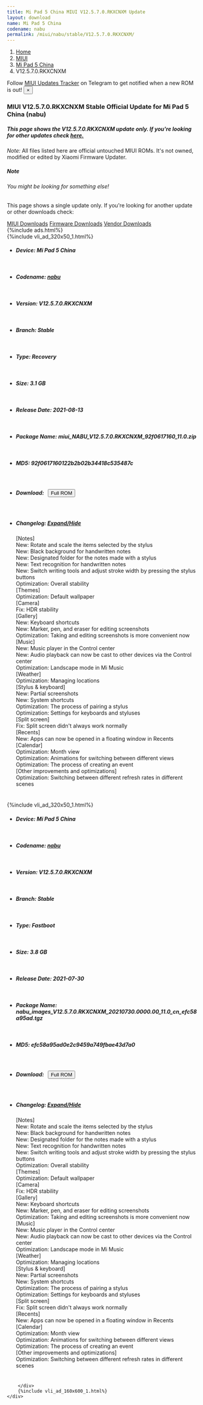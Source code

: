 ```yaml
---
title: Mi Pad 5 China MIUI V12.5.7.0.RKXCNXM Update
layout: download
name: Mi Pad 5 China
codename: nabu
permalink: /miui/nabu/stable/V12.5.7.0.RKXCNXM/
---
```

<nav aria-label="breadcrumb">
    <ol class="breadcrumb">
        <li class="breadcrumb-item"><a href="/">Home</a></li>
        <li class="breadcrumb-item"><a href="/miui/">MIUI</a></li>
        <li class="breadcrumb-item"><a href="/miui/nabu/">Mi Pad 5 China</a></li>
        <li class="breadcrumb-item active" aria-current="page">V12.5.7.0.RKXCNXM</li>
    </ol>
</nav>
<div class="alert alert-primary alert-dismissible fade show" role="alert">
    Follow <a href="https://t.me/MIUIUpdatesTracker" class="alert-link">MIUI Updates Tracker</a> on Telegram to get
    notified when a new ROM is out!
    <button type="button" class="close" data-dismiss="alert" aria-label="Close">
        <span aria-hidden="true">&times;</span>
    </button>
</div>
<div class="col-12 mx-auto">
    <h3 class="title bg-light p-2 rounded">MIUI V12.5.7.0.RKXCNXM Stable Official Update for Mi Pad 5 China (nabu)</h3>
    <h5>This page shows the V12.5.7.0.RKXCNXM update only. If you're looking for other updates check
        <a href="/miui/nabu/">here.</a></h5>
    <p><i>Note: </i>All files listed here are official untouched MIUI ROMs.
        It's not owned, modified or edited by Xiaomi Firmware Updater.</p>
    <div class="card">
        <div class="card-body">
            <h5 class="card-title">Note</h5>
            <h6 class="card-subtitle mb-2 text-muted">You might be looking for something else!</h6>
            <p class="card-text">This page shows a single update only.
                If you're looking for another update or other downloads check:</p>
            <a href="/miui/" class="card-link">MIUI Downloads</a>
            <a href="/firmware/" class="card-link">Firmware Downloads</a>
            <a href="/vendor/" class="card-link">Vendor Downloads</a>
        </div>
    </div>
    {%include ads.html%}
    <div class="row justify-content-center">
        <div class="col-10" id="downloads">
                    <div class="card card-body">
            {%include vli_ad_320x50_1.html%}
            <ul class="list-unstyled">
                <li style="padding-bottom: 10px;">
                    <h5><b>Device: </b>Mi Pad 5 China</h5>
                </li>
                <li style="padding-bottom: 10px;">
                    <h5><b>Codename: </b> <a href="/miui/nabu/" target="_blank">nabu</a> </h5>
                </li>
                <li style="padding-bottom: 10px;">
                    <h5><b>Version: </b>V12.5.7.0.RKXCNXM</h5>
                </li>
                <li style="padding-bottom: 10px;">
                    <h5><b>Branch: </b>Stable</h5>
                </li>
                <li style="padding-bottom: 10px;">
                    <h5><b>Type: </b>Recovery</h5>
                </li>
                <li style="padding-bottom: 10px;">
                    <h5><b>Size: </b>3.1 GB</h5>
                </li>
                <li style="padding-bottom: 10px;">
                    <h5><b>Release Date: </b>2021-08-13</h5>
                </li>
                <li style="padding-bottom: 10px;">
                    <h5><b>Package Name: </b><span id="filename" class="text-dark">miui_NABU_V12.5.7.0.RKXCNXM_92f0617160_11.0.zip</span></h5>
                </li>
                <li style="padding-bottom: 10px;">
                    <h5><b>MD5: </b><span id="md5" class="text-muted">92f0617160122b2b02b34418c535487c</span></h5>
                </li>
                <li style="padding-bottom: 10px;">
                    <h5><b>Download: </b><button type="button" id="download" class="btn btn-primary" style="margin: 7px;"
                            onclick="window.open('https://bigota.d.miui.com/V12.5.7.0.RKXCNXM/miui_NABU_V12.5.7.0.RKXCNXM_92f0617160_11.0.zip', '_blank');"><i class="fa fa-download"></i> Full ROM</button></h5>
                </li>
                <li style="padding-bottom: 10px;">
                    <h5><b>Changelog: </b><a href="#nabu_1_changelog" data-toggle="collapse" role="button"
                            aria-expanded="false" aria-controls="nabu_1_changelog"> <i class="fa fa-arrow-down"
                                aria-hidden="true"></i> Expand/Hide</a></h5>
                    <div class="collapse" id="nabu_1_changelog">
                        <p id="changelog_text">[Notes]<br>New: Rotate and scale the items selected by the stylus<br>New: Black background for handwritten notes<br>New: Designated folder for the notes made with a stylus<br>New: Text recognition for handwritten notes<br>New: Switch writing tools and adjust stroke width by pressing the stylus buttons<br>Optimization: Overall stability<br>[Themes]<br>Optimization: Default wallpaper<br>[Camera]<br>Fix: HDR stability<br>[Gallery]<br>New: Keyboard shortcuts<br>New: Marker, pen, and eraser for editing screenshots<br>Optimization: Taking and editing screenshots is more convenient now<br>[Music]<br>New: Music player in the Control center<br>New: Audio playback can now be cast to other devices via the Control center<br>Optimization: Landscape mode in Mi Music<br>[Weather]<br>Optimization: Managing locations<br>[Stylus & keyboard]<br>New: Partial screenshots<br>New: System shortcuts <br>Optimization: The process of pairing a stylus<br>Optimization: Settings for keyboards and styluses<br>[Split screen]<br>Fix: Split screen didn't always work normally<br>[Recents]<br>New: Apps can now be opened in a floating window in Recents<br>[Calendar]<br>Optimization: Month view<br>Optimization: Animations for switching between different views<br>Optimization: The process of creating an event<br>[Other improvements and optimizations]<br>Optimization: Switching between different refresh rates in different scenes</p>
                    </div>
                </li>
            </ul>
        </div>
        <div class="card card-body">
            {%include vli_ad_320x50_1.html%}
            <ul class="list-unstyled">
                <li style="padding-bottom: 10px;">
                    <h5><b>Device: </b>Mi Pad 5 China</h5>
                </li>
                <li style="padding-bottom: 10px;">
                    <h5><b>Codename: </b> <a href="/miui/nabu/" target="_blank">nabu</a> </h5>
                </li>
                <li style="padding-bottom: 10px;">
                    <h5><b>Version: </b>V12.5.7.0.RKXCNXM</h5>
                </li>
                <li style="padding-bottom: 10px;">
                    <h5><b>Branch: </b>Stable</h5>
                </li>
                <li style="padding-bottom: 10px;">
                    <h5><b>Type: </b>Fastboot</h5>
                </li>
                <li style="padding-bottom: 10px;">
                    <h5><b>Size: </b>3.8 GB</h5>
                </li>
                <li style="padding-bottom: 10px;">
                    <h5><b>Release Date: </b>2021-07-30</h5>
                </li>
                <li style="padding-bottom: 10px;">
                    <h5><b>Package Name: </b><span id="filename" class="text-dark">nabu_images_V12.5.7.0.RKXCNXM_20210730.0000.00_11.0_cn_efc58a95ad.tgz</span></h5>
                </li>
                <li style="padding-bottom: 10px;">
                    <h5><b>MD5: </b><span id="md5" class="text-muted">efc58a95ad0e2c9459a749fbae43d7a0</span></h5>
                </li>
                <li style="padding-bottom: 10px;">
                    <h5><b>Download: </b><button type="button" id="download" class="btn btn-primary" style="margin: 7px;"
                            onclick="window.open('https://bigota.d.miui.com/V12.5.7.0.RKXCNXM/nabu_images_V12.5.7.0.RKXCNXM_20210730.0000.00_11.0_cn_efc58a95ad.tgz', '_blank');"><i class="fa fa-download"></i> Full ROM</button></h5>
                </li>
                <li style="padding-bottom: 10px;">
                    <h5><b>Changelog: </b><a href="#nabu_2_changelog" data-toggle="collapse" role="button"
                            aria-expanded="false" aria-controls="nabu_2_changelog"> <i class="fa fa-arrow-down"
                                aria-hidden="true"></i> Expand/Hide</a></h5>
                    <div class="collapse" id="nabu_2_changelog">
                        <p id="changelog_text">[Notes]<br>New: Rotate and scale the items selected by the stylus<br>New: Black background for handwritten notes<br>New: Designated folder for the notes made with a stylus<br>New: Text recognition for handwritten notes<br>New: Switch writing tools and adjust stroke width by pressing the stylus buttons<br>Optimization: Overall stability<br>[Themes]<br>Optimization: Default wallpaper<br>[Camera]<br>Fix: HDR stability<br>[Gallery]<br>New: Keyboard shortcuts<br>New: Marker, pen, and eraser for editing screenshots<br>Optimization: Taking and editing screenshots is more convenient now<br>[Music]<br>New: Music player in the Control center<br>New: Audio playback can now be cast to other devices via the Control center<br>Optimization: Landscape mode in Mi Music<br>[Weather]<br>Optimization: Managing locations<br>[Stylus & keyboard]<br>New: Partial screenshots<br>New: System shortcuts <br>Optimization: The process of pairing a stylus<br>Optimization: Settings for keyboards and styluses<br>[Split screen]<br>Fix: Split screen didn't always work normally<br>[Recents]<br>New: Apps can now be opened in a floating window in Recents<br>[Calendar]<br>Optimization: Month view<br>Optimization: Animations for switching between different views<br>Optimization: The process of creating an event<br>[Other improvements and optimizations]<br>Optimization: Switching between different refresh rates in different scenes</p>
                    </div>
                </li>
            </ul>
        </div>

        </div>
        {%include vli_ad_160x600_1.html%}
    </div>
</div>
